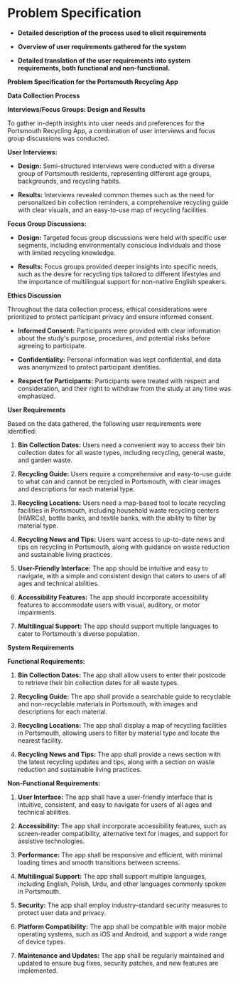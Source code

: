 # Problem Specification

- **Detailed description of the process used to elicit requirements**

- **Overview of user requirements gathered for the system**

- **Detailed translation of the user requirements into system requirements, both functional and non-functional.**


**Problem Specification for the Portsmouth Recycling App**

**Data Collection Process**

**Interviews/Focus Groups: Design and Results**

To gather in-depth insights into user needs and preferences for the Portsmouth Recycling App, a combination of user interviews and focus group discussions was conducted.

**User Interviews:**

- **Design:** Semi-structured interviews were conducted with a diverse group of Portsmouth residents, representing different age groups, backgrounds, and recycling habits.

- **Results:** Interviews revealed common themes such as the need for personalized bin collection reminders, a comprehensive recycling guide with clear visuals, and an easy-to-use map of recycling facilities.

**Focus Group Discussions:**

- **Design:** Targeted focus group discussions were held with specific user segments, including environmentally conscious individuals and those with limited recycling knowledge.

- **Results:** Focus groups provided deeper insights into specific needs, such as the desire for recycling tips tailored to different lifestyles and the importance of multilingual support for non-native English speakers.

**Ethics Discussion**

Throughout the data collection process, ethical considerations were prioritized to protect participant privacy and ensure informed consent.

- **Informed Consent:** Participants were provided with clear information about the study's purpose, procedures, and potential risks before agreeing to participate.

- **Confidentiality:** Personal information was kept confidential, and data was anonymized to protect participant identities.

- **Respect for Participants:** Participants were treated with respect and consideration, and their right to withdraw from the study at any time was emphasized.

**User Requirements**

Based on the data gathered, the following user requirements were identified:

1. **Bin Collection Dates:** Users need a convenient way to access their bin collection dates for all waste types, including recycling, general waste, and garden waste.

2. **Recycling Guide:** Users require a comprehensive and easy-to-use guide to what can and cannot be recycled in Portsmouth, with clear images and descriptions for each material type.

3. **Recycling Locations:** Users need a map-based tool to locate recycling facilities in Portsmouth, including household waste recycling centers (HWRCs), bottle banks, and textile banks, with the ability to filter by material type.

4. **Recycling News and Tips:** Users want access to up-to-date news and tips on recycling in Portsmouth, along with guidance on waste reduction and sustainable living practices.

5. **User-Friendly Interface:** The app should be intuitive and easy to navigate, with a simple and consistent design that caters to users of all ages and technical abilities.

6. **Accessibility Features:** The app should incorporate accessibility features to accommodate users with visual, auditory, or motor impairments.

7. **Multilingual Support:** The app should support multiple languages to cater to Portsmouth's diverse population.

**System Requirements**

**Functional Requirements:**

1. **Bin Collection Dates:** The app shall allow users to enter their postcode to retrieve their bin collection dates for all waste types.

2. **Recycling Guide:** The app shall provide a searchable guide to recyclable and non-recyclable materials in Portsmouth, with images and descriptions for each material.

3. **Recycling Locations:** The app shall display a map of recycling facilities in Portsmouth, allowing users to filter by material type and locate the nearest facility.

4. **Recycling News and Tips:** The app shall provide a news section with the latest recycling updates and tips, along with a section on waste reduction and sustainable living practices.

**Non-Functional Requirements:**

1. **User Interface:** The app shall have a user-friendly interface that is intuitive, consistent, and easy to navigate for users of all ages and technical abilities.

2. **Accessibility:** The app shall incorporate accessibility features, such as screen-reader compatibility, alternative text for images, and support for assistive technologies.

3. **Performance:** The app shall be responsive and efficient, with minimal loading times and smooth transitions between screens.

4. **Multilingual Support:** The app shall support multiple languages, including English, Polish, Urdu, and other languages commonly spoken in Portsmouth.

5. **Security:** The app shall employ industry-standard security measures to protect user data and privacy.

6. **Platform Compatibility:** The app shall be compatible with major mobile operating systems, such as iOS and Android, and support a wide range of device types.

7. **Maintenance and Updates:** The app shall be regularly maintained and updated to ensure bug fixes, security patches, and new features are implemented.